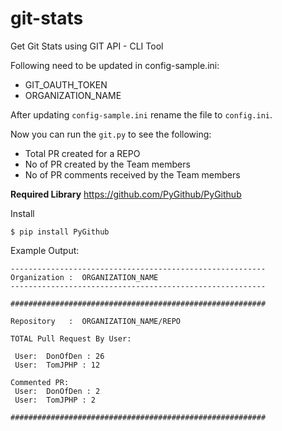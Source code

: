 # git-stats
Get Git Stats using GIT API - CLI Tool

Following need to be updated in config-sample.ini:

- GIT_OAUTH_TOKEN
- ORGANIZATION_NAME

After updating `config-sample.ini` rename the file to `config.ini`.

Now you can run the `git.py` to see the following:
- Total PR created for a REPO
- No of PR created by the Team members
- No of PR comments received by the Team members

**Required Library**
https://github.com/PyGithub/PyGithub

Install

`$ pip install PyGithub`

Example Output:
```
---------------------------------------------------------
Organization :  ORGANIZATION_NAME
---------------------------------------------------------
 
#########################################################
 
Repository   :  ORGANIZATION_NAME/REPO
 
TOTAL Pull Request By User:
 
 User:  DonOfDen : 26
 User:  TomJPHP : 12
 
Commented PR:
 User:  DonOfDen : 2
 User:  TomJPHP : 2
 
#########################################################
```
